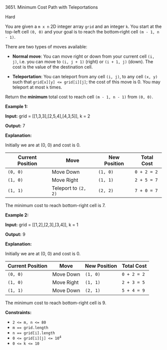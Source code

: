 3651\. Minimum Cost Path with Teleportations

Hard

You are given a `m x n` 2D integer array `grid` and an integer `k`. You start at the top-left cell `(0, 0)` and your goal is to reach the bottom‐right cell `(m - 1, n - 1)`.

There are two types of moves available:

*   **Normal move**: You can move right or down from your current cell `(i, j)`, i.e. you can move to `(i, j + 1)` (right) or `(i + 1, j)` (down). The cost is the value of the destination cell.
    
*   **Teleportation**: You can teleport from any cell `(i, j)`, to any cell `(x, y)` such that `grid[x][y] <= grid[i][j]`; the cost of this move is 0. You may teleport at most `k` times.
    

Return the **minimum** total cost to reach cell `(m - 1, n - 1)` from `(0, 0)`.

**Example 1:**

**Input:** grid = [[1,3,3],[2,5,4],[4,3,5]], k = 2

**Output:** 7

**Explanation:**

Initially we are at (0, 0) and cost is 0.

| Current Position | Move                     | New Position | Total Cost   |
|------------------|--------------------------|--------------|--------------|
| `(0, 0)`         | Move Down                | `(1, 0)`     | `0 + 2 = 2`  |
| `(1, 0)`         | Move Right               | `(1, 1)`     | `2 + 5 = 7`  |
| `(1, 1)`         | Teleport to `(2, 2)`     | `(2, 2)`     | `7 + 0 = 7`  |

The minimum cost to reach bottom-right cell is 7.

**Example 2:**

**Input:** grid = [[1,2],[2,3],[3,4]], k = 1

**Output:** 9

**Explanation:**

Initially we are at (0, 0) and cost is 0.

| Current Position | Move        | New Position | Total Cost   |
|------------------|-------------|--------------|--------------|
| `(0, 0)`         | Move Down   | `(1, 0)`     | `0 + 2 = 2`  |
| `(1, 0)`         | Move Right  | `(1, 1)`     | `2 + 3 = 5`  |
| `(1, 1)`         | Move Down   | `(2, 1)`     | `5 + 4 = 9`  |

The minimum cost to reach bottom-right cell is 9.

**Constraints:**

*   `2 <= m, n <= 80`
*   `m == grid.length`
*   `n == grid[i].length`
*   <code>0 <= grid[i][j] <= 10<sup>4</sup></code>
*   `0 <= k <= 10`